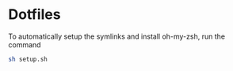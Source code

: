 # Dotfiles

To automatically setup the symlinks and install oh-my-zsh, run the command
```bash
sh setup.sh
```
